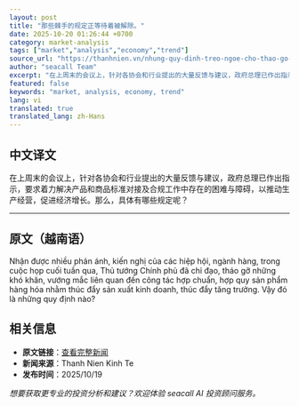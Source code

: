 ```yaml
---
layout: post
title: "那些棘手的规定正等待着被解除。"
date: 2025-10-20 01:26:44 +0700
category: market-analysis
tags: ["market","analysis","economy","trend"]
source_url: "https://thanhnien.vn/nhung-quy-dinh-treo-ngoe-cho-thao-go-185251019223642081.htm"
author: "seacall Team"
excerpt: "在上周末的会议上，针对各协会和行业提出的大量反馈与建议，政府总理已作出指示，要求着力解决产品和商品标准对接及合规工作中存在的困难与障碍，以推动生产经营，促进经济增长。那么，具体有哪些规定呢？..."
featured: false
keywords: "market, analysis, economy, trend"
lang: vi
translated: true
translated_lang: zh-Hans
---
```


## 中文译文

在上周末的会议上，针对各协会和行业提出的大量反馈与建议，政府总理已作出指示，要求着力解决产品和商品标准对接及合规工作中存在的困难与障碍，以推动生产经营，促进经济增长。那么，具体有哪些规定呢？

---

## 原文（越南语）

Nhận được nhiều phản &aacute;nh, kiến nghị của c&aacute;c hiệp hội, ng&agrave;nh h&agrave;ng, trong cuộc họp cuối tuần qua, Thủ tướng Ch&iacute;nh phủ đ&atilde; chỉ đạo, th&aacute;o gỡ những kh&oacute; khăn, vướng mắc li&ecirc;n quan đến c&ocirc;ng t&aacute;c hợp chuẩn, hợp quy sản phẩm h&agrave;ng h&oacute;a nhằm th&uacute;c đẩy sản xuất kinh doanh, th&uacute;c đẩy tăng trưởng. Vậy đ&oacute; l&agrave; những quy định n&agrave;o?

## 相关信息

- **原文链接**：[查看完整新闻](https://thanhnien.vn/nhung-quy-dinh-treo-ngoe-cho-thao-go-185251019223642081.htm)
- **新闻来源**：Thanh Nien Kinh Te
- **发布时间**：2025/10/19

*想要获取更专业的投资分析和建议？欢迎体验 seacall AI 投资顾问服务。*
